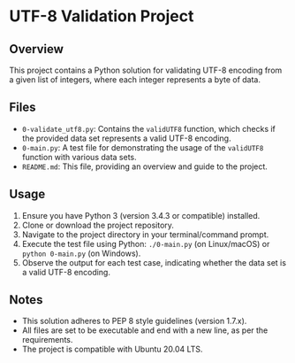 # UTF-8 Validation Project

## Overview

This project contains a Python solution for validating UTF-8 encoding from a given list of integers, where each integer represents a byte of data.

## Files

- `0-validate_utf8.py`: Contains the `validUTF8` function, which checks if the provided data set represents a valid UTF-8 encoding.
- `0-main.py`: A test file for demonstrating the usage of the `validUTF8` function with various data sets.
- `README.md`: This file, providing an overview and guide to the project.

## Usage

1. Ensure you have Python 3 (version 3.4.3 or compatible) installed.
2. Clone or download the project repository.
3. Navigate to the project directory in your terminal/command prompt.
4. Execute the test file using Python: `./0-main.py` (on Linux/macOS) or `python 0-main.py` (on Windows).
5. Observe the output for each test case, indicating whether the data set is a valid UTF-8 encoding.

## Notes

- This solution adheres to PEP 8 style guidelines (version 1.7.x).
- All files are set to be executable and end with a new line, as per the requirements.
- The project is compatible with Ubuntu 20.04 LTS.
